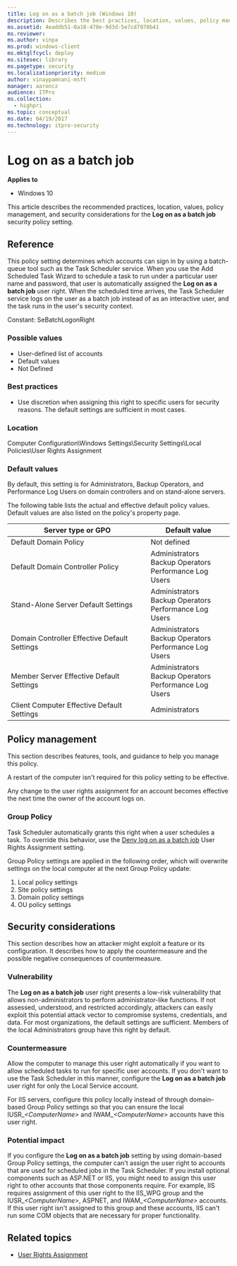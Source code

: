 ```yaml
---
title: Log on as a batch job (Windows 10)
description: Describes the best practices, location, values, policy management, and security considerations for the Log on as a batch job security policy setting.
ms.assetid: 4eaddb51-0a18-470e-9d3d-5e7cd7970b41
ms.reviewer: 
ms.author: vinpa
ms.prod: windows-client
ms.mktglfcycl: deploy
ms.sitesec: library
ms.pagetype: security
ms.localizationpriority: medium
author: vinaypamnani-msft
manager: aaroncz
audience: ITPro
ms.collection: 
  - highpri
ms.topic: conceptual
ms.date: 04/19/2017
ms.technology: itpro-security
---
```


# Log on as a batch job

**Applies to**
-   Windows 10

This article describes the recommended practices, location, values, policy management, and security considerations for the **Log on as a batch job** security policy setting.

## Reference

This policy setting determines which accounts can sign in by using a batch-queue tool such as the Task Scheduler service. When you use the Add Scheduled Task Wizard to schedule a task to run under a particular user name and password, that user is automatically assigned the **Log on as a batch job** user right. When the scheduled time arrives, the Task Scheduler service logs on the user as a batch job instead of as an interactive user, and the task runs in the user's security context.

Constant: SeBatchLogonRight

### Possible values

-   User-defined list of accounts
-   Default values
-   Not Defined

### Best practices

-   Use discretion when assigning this right to specific users for security reasons. The default settings are sufficient in most cases.

### Location

Computer Configuration\\Windows Settings\\Security Settings\\Local Policies\\User Rights Assignment

### Default values

By default, this setting is for Administrators, Backup Operators, and Performance Log Users on domain controllers and on stand-alone servers.

The following table lists the actual and effective default policy values. Default values are also listed on the policy's property page.

| Server type or GPO | Default value |
| - | - |
| Default Domain Policy| Not defined| 
| Default Domain Controller Policy | Administrators<br/>Backup Operators<br/>Performance Log Users| 
| Stand-Alone Server Default Settings | Administrators<br/>Backup Operators<br/>Performance Log Users| 
| Domain Controller Effective Default Settings | Administrators<br/>Backup Operators<br/>Performance Log Users| 
| Member Server Effective Default Settings | Administrators<br/>Backup Operators<br/>Performance Log Users| 
| Client Computer Effective Default Settings | Administrators| 
 
## Policy management

This section describes features, tools, and guidance to help you manage this policy.

A restart of the computer isn't required for this policy setting to be effective.

Any change to the user rights assignment for an account becomes effective the next time the owner of the account logs on.

### Group Policy

Task Scheduler automatically grants this right when a user schedules a task. To override this behavior, use the [Deny log on as a batch job](deny-log-on-as-a-batch-job.md) User Rights Assignment setting.

Group Policy settings are applied in the following order, which will overwrite settings on the local computer at the next Group Policy update:

1.  Local policy settings
2.  Site policy settings
3.  Domain policy settings
4.  OU policy settings

## Security considerations

This section describes how an attacker might exploit a feature or its configuration. It describes how to apply the countermeasure and the possible negative consequences of countermeasure.

### Vulnerability

The **Log on as a batch job** user right presents a low-risk vulnerability that allows non-administrators to perform administrator-like functions.  If not assessed, understood, and restricted accordingly, attackers can easily exploit this potential attack vector to compromise systems, credentials, and data. For most organizations, the default settings are sufficient. Members of the local Administrators group have this right by default.

### Countermeasure

Allow the computer to manage this user right automatically if you want to allow scheduled tasks to run for specific user accounts. If you don't want to use the Task Scheduler in this manner, configure the **Log on as a batch job** user right for only the Local Service account.

For IIS servers, configure this policy locally instead of through domain–based Group Policy settings so that you can ensure the local IUSR\_*&lt;ComputerName&gt;* and IWAM\_*&lt;ComputerName&gt;* accounts have this user right.

### Potential impact

If you configure the **Log on as a batch job** setting by using domain-based Group Policy settings, the computer can't assign the user right to accounts that are used for scheduled jobs in the Task Scheduler. If you install optional components such as ASP.NET or IIS, you might need to assign this user right to other accounts that those components require. For example, IIS requires assignment of this user right to the IIS\_WPG group and the IUSR\_*&lt;ComputerName&gt;*, ASPNET, and IWAM\_*&lt;ComputerName&gt;* accounts. If this user right isn't assigned to this group and these accounts, IIS can't run some COM objects that are necessary for proper functionality.

## Related topics

- [User Rights Assignment](user-rights-assignment.md)
